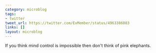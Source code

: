 ```yaml
---
category: microblog
tags:
- twitter
tweet_url: https://twitter.com/ExMember/status/4963386083
links: []
layout: microblog
---
```

If you think mind control is impossible then don't think of pink elephants.
